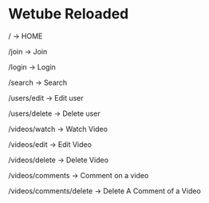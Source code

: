 # Wetube Reloaded

/ -> HOME

/join -> Join

/login -> Login

/search -> Search


/users/edit -> Edit user

/users/delete -> Delete user



/videos/watch -> Watch Video

/videos/edit -> Edit Video

/videos/delete -> Delete Video

/videos/comments -> Comment on a video

/videos/comments/delete -> Delete A Comment of a Video
